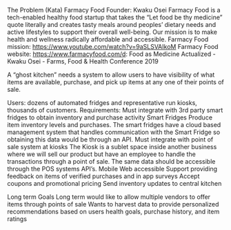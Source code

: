The Problem (Kata)
Farmacy Food
Founder: Kwaku Osei
Farmacy Food is a tech-enabled healthy food startup that takes the “Let food be thy medicine” quote literally and creates tasty meals around peoples’ dietary needs and active lifestyles to support their overall well-being. Our mission is to make health and wellness radically affordable and accessible.
Farmacy Food mission: https://www.youtube.com/watch?v=9aSLSVAIkoM
Farmacy Food website: https://www.farmacyfood.com/d: Food as Medicine Actualized - Kwaku Osei - Farms, Food & Health Conference 2019


A “ghost kitchen” needs a system to allow users to have visibility of what items are available, purchase, and pick up items at any one of their points of sale.

Users: dozens of automated fridges and representative run kiosks, thousands of customers.
Requirements:
Must integrate with 3rd party smart fridges to obtain inventory and purchase activity
Smart Fridges Produce item inventory levels and purchases. The smart fridges have a cloud based management system that handles communication with the Smart Fridge so obtaining this data would be through an API.
Must integrate with point of sale system at kiosks
The Kiosk is a sublet space inside another business where we will sell our product but have an employee to handle the transactions through a point of sale. The same data should be accessible through the POS systems API’s.
Mobile  Web accessible
Support providing feedback on items of verified purchases and in app surveys
Accept coupons and promotional pricing
Send inventory updates to central kitchen



Long term Goals
Long term would like to allow multiple vendors to offer items through points of sale
Wants to harvest data to provide personalized recommendations based on users health goals, purchase history, and item ratings

